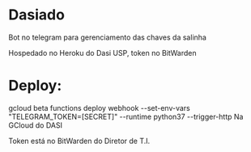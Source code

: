 # Dasiado
Bot no telegram para gerenciamento das chaves da salinha

Hospedado no Heroku do Dasi USP, token no BitWarden

# Deploy:
gcloud beta functions deploy webhook --set-env-vars "TELEGRAM_TOKEN=[SECRET]" --runtime python37 --trigger-http
Na GCloud do DASI

Token está no BitWarden do Diretor de T.I.
